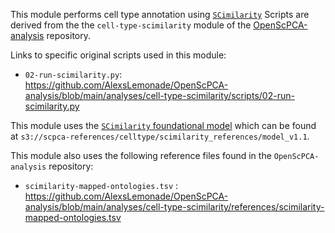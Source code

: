 This module performs cell type annotation using [`SCimilarity`](https://genentech.github.io/scimilarity/)
Scripts are derived from the the `cell-type-scimilarity` module of the [OpenScPCA-analysis](https://github.com/AlexsLemonade/OpenScPCA-analysis) repository.

Links to specific original scripts used in this module:

- `02-run-scimilarity.py`: <https://github.com/AlexsLemonade/OpenScPCA-analysis/blob/main/analyses/cell-type-scimilarity/scripts/02-run-scimilarity.py>

This module uses the [`SCimilarity` foundational model](https://zenodo.org/records/10685499) which can be found at `s3://scpca-references/celltype/scimilarity_references/model_v1.1`.

This module also uses the following reference files found in the `OpenScPCA-analysis` repository:

- `scimilarity-mapped-ontologies.tsv` : <https://github.com/AlexsLemonade/OpenScPCA-analysis/blob/main/analyses/cell-type-scimilarity/references/scimilarity-mapped-ontologies.tsv>
